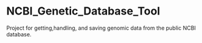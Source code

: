 # NCBI_Genetic_Database_Tool
Project for getting,handling, and saving genomic data from the public NCBI database.
